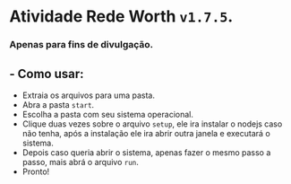 # Atividade Rede Worth `v1.7.5`.
### Apenas para fins de divulgação.

## - Como usar:
- Extraia os arquivos para uma pasta.
- Abra a pasta `start`.
- Escolha a pasta com seu sistema operacional.
- Clique duas vezes sobre o arquivo `setup`, ele ira instalar o nodejs caso não tenha, após a instalação ele ira abrir outra janela e executará o sistema.
- Depois caso queria abrir o sistema, apenas fazer o mesmo passo a passo, mais abrá o arquivo `run`.
- Pronto!